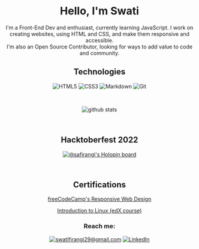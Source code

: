 <div align="center">

# Hello, I'm Swati

<div align="center">
 
I'm a Front-End Dev and enthusiast, currently learning JavaScript. I work on creating websites, using HTML and CSS, and make them responsive and accessible.<br>
I'm also an Open Source Contributor, looking for ways to add value to code and community.<br>
 
</div>

<!--*[My Portfolio](https://safirangi.github.io/Portfolio-safirangi/)*-->

## Technologies
![HTML5](https://img.shields.io/badge/HTML5-E34F26?style=for-the-badge&logo=html5&logoColor=white)
![CSS3](https://img.shields.io/badge/CSS3-1572B6?style=for-the-badge&logo=css3&logoColor=white)
![Markdown](https://img.shields.io/badge/Markdown-000000?style=for-the-badge&logo=markdown&logoColor=white)
![Git](https://img.shields.io/badge/GIT-E44C30?style=for-the-badge&logo=git&logoColor=white)
<br>
 
<br>
 
 ![github stats](https://github-readme-stats.vercel.app/api?username=Safirangi)
 
<br>

## Hacktoberfest 2022

[![@safirangi's Holopin board](https://holopin.io/api/user/board?user=safirangi)](https://holopin.io/@safirangi)

<br>

## Certifications
[freeCodeCamp's Responsive Web Design](https://www.freecodecamp.org/certification/safirangi/responsive-web-design)<br>

[Introduction to Linux (edX course)](https://github.com/Safirangi/Safirangi/blob/main/1BM20CS167-Introduction-to-Linux.pdf)<br>



### Reach me:

<a href="mailto:swatifirangi29@gmail.com">![swatifirangi29@gmail.com](https://img.shields.io/badge/Gmail-D14836?style=for-the-badge&logo=gmail&logoColor=white)</a>
<a href="https://www.linkedin.com/in/swati-a-firangi-46bb11228/">![LinkedIn](https://img.shields.io/badge/LinkedIn-0077B5?style=for-the-badge&logo=linkedin&logoColor=white)</a>

</div>
